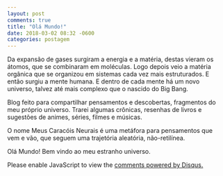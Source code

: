 ```yaml
---
layout: post
comments: true
title: "Olá Mundo!"
date: 2018-03-02 08:32 -0600
categories: postagem
---
```


<p>
Da expansão de gases surgiram a energia e a matéria, destas vieram os átomos, que se combinaram em moléculas. 
Logo depois veio a matéria orgânica que se organizou em sistemas cada vez mais estruturados. 
E então surgiu a mente humana. 
E dentro de cada mente há um novo universo, talvez até mais complexo que o nascido do Big Bang.
</p>

<p>
Blog feito para compartilhar pensamentos e descobertas, fragmentos do meu próprio universo. Trarei algumas crônicas, resenhas de livros e sugestões de animes, séries, filmes e músicas.
</p>

<p>
O nome Meus Caracóis Neurais é uma metáfora para pensamentos que vem e vão, que seguem uma trajetória aleatória, não-retilínea.
</p>

<p>
Olá Mundo! Bem vindo ao meu estranho universo.
</p>

<div id="disqus_thread"></div>
<script>

/**
*  RECOMMENDED CONFIGURATION VARIABLES: EDIT AND UNCOMMENT THE SECTION BELOW TO INSERT DYNAMIC VALUES FROM YOUR PLATFORM OR CMS.
*  LEARN WHY DEFINING THESE VARIABLES IS IMPORTANT: https://disqus.com/admin/universalcode/#configuration-variables*/
/*
var disqus_config = function () {
this.page.url = PAGE_URL;  // Replace PAGE_URL with your page's canonical URL variable
this.page.identifier = PAGE_IDENTIFIER; // Replace PAGE_IDENTIFIER with your page's unique identifier variable
};
*/
(function() { // DON'T EDIT BELOW THIS LINE
var d = document, s = d.createElement('script');
s.src = 'https://meus-caracois-neurais-1.disqus.com/embed.js';
s.setAttribute('data-timestamp', +new Date());
(d.head || d.body).appendChild(s);
})();
</script>
<noscript>Please enable JavaScript to view the <a href="https://disqus.com/?ref_noscript">comments powered by Disqus.</a></noscript>
